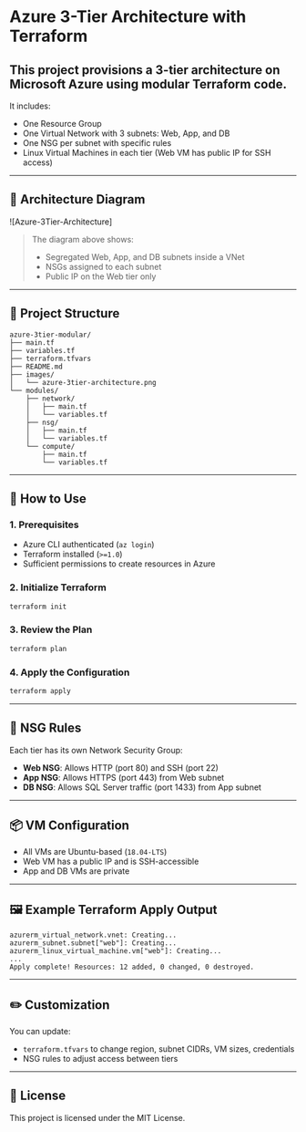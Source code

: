 # Azure 3-Tier Architecture with Terraform
**This project provisions a **3-tier architecture** on Microsoft Azure using modular Terraform code.**
------------------------------------------------------------------------------------------------------
It includes:
- One Resource Group
- One Virtual Network with 3 subnets: Web, App, and DB
- One NSG per subnet with specific rules
- Linux Virtual Machines in each tier (Web VM has public IP for SSH access)

---

## 📐 Architecture Diagram

![Azure-3Tier-Architecture]

> The diagram above shows:
> - Segregated Web, App, and DB subnets inside a VNet
> - NSGs assigned to each subnet
> - Public IP on the Web tier only

---

## 📁 Project Structure

```
azure-3tier-modular/
├── main.tf
├── variables.tf
├── terraform.tfvars
├── README.md
├── images/
│   └── azure-3tier-architecture.png
└── modules/
    ├── network/
    │   ├── main.tf
    │   └── variables.tf
    ├── nsg/
    │   ├── main.tf
    │   └── variables.tf
    └── compute/
        ├── main.tf
        └── variables.tf
```

---

## 🚀 How to Use

### 1. Prerequisites

- Azure CLI authenticated (`az login`)
- Terraform installed (`>=1.0`)
- Sufficient permissions to create resources in Azure

### 2. Initialize Terraform

```bash
terraform init
```

### 3. Review the Plan

```bash
terraform plan
```

### 4. Apply the Configuration

```bash
terraform apply
```

---

## 🔐 NSG Rules

Each tier has its own Network Security Group:

- **Web NSG**: Allows HTTP (port 80) and SSH (port 22)
- **App NSG**: Allows HTTPS (port 443) from Web subnet
- **DB NSG**: Allows SQL Server traffic (port 1433) from App subnet

---

## 📦 VM Configuration

- All VMs are Ubuntu-based (`18.04-LTS`)
- Web VM has a public IP and is SSH-accessible
- App and DB VMs are private

---

## 🖼️ Example Terraform Apply Output

```
azurerm_virtual_network.vnet: Creating...
azurerm_subnet.subnet["web"]: Creating...
azurerm_linux_virtual_machine.vm["web"]: Creating...
...
Apply complete! Resources: 12 added, 0 changed, 0 destroyed.
```

---

## ✏️ Customization

You can update:

- `terraform.tfvars` to change region, subnet CIDRs, VM sizes, credentials
- NSG rules to adjust access between tiers

---

## 📄 License

This project is licensed under the MIT License.
